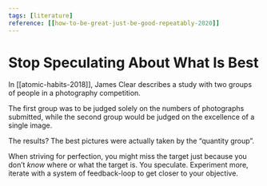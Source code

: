 ```yaml
---
tags: [literature]
reference: [[how-to-be-great-just-be-good-repeatably-2020]]
---
```


# Stop Speculating About What Is Best

In [[atomic-habits-2018]], James Clear describes a study with two groups of people in a photography competition. 

The first group was to be judged solely on the numbers of photographs submitted, while the second group would be judged on the excellence of a single image. 

The results? The best pictures were actually taken by the “quantity group”.

When striving for perfection, you might miss the target just because you don’t *know* where or what the target is. You speculate. Experiment more, iterate with a system of feedback-loop to get closer to your objective.


